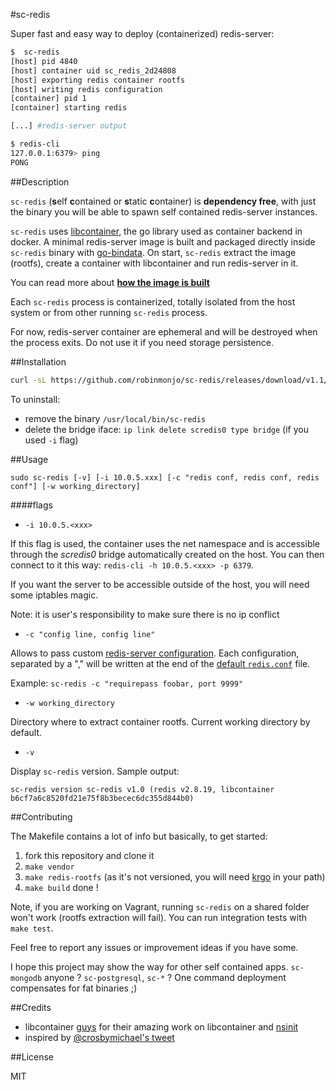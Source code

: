 #sc-redis

Super fast and easy way to deploy (containerized) redis-server:

````bash
$  sc-redis
[host] pid 4840
[host] container uid sc_redis_2d24808
[host] exporting redis container rootfs
[host] writing redis configuration
[container] pid 1
[container] starting redis

[...] #redis-server output

$ redis-cli
127.0.0.1:6379> ping
PONG
````

##Description

`sc-redis` (**s**elf **c**ontained or **s**tatic **c**ontainer) is **dependency free**, with just the binary you will be able to spawn self contained redis-server instances.

`sc-redis` uses [libcontainer](https://github.com/docker/libcontainer), the go library used as container backend in docker.
A minimal redis-server image is built and packaged directly inside `sc-redis` binary with [go-bindata](https://github.com/jteeuwen/go-bindata).
On start, `sc-redis` extract the image (rootfs), create a container with libcontainer and run
redis-server in it.

You can read more about [**how the image is built**](https://github.com/robinmonjo/sc-redis/blob/master/BUILD_IMAGE.md)

Each `sc-redis` process is containerized, totally isolated from the host system or from other running `sc-redis` process.

For now, redis-server container are ephemeral and will be destroyed when the process exits.
Do not use it if you need storage persistence.

##Installation

````bash
curl -sL https://github.com/robinmonjo/sc-redis/releases/download/v1.1/sc-redis-v1.1_x86_64.tgz | tar -C /usr/local/bin -zxf -
````

To uninstall:
* remove the binary `/usr/local/bin/sc-redis`
* delete the bridge iface: `ip link delete scredis0 type bridge` (if you used `-i` flag)

##Usage

`sudo sc-redis [-v] [-i 10.0.5.xxx] [-c "redis conf, redis conf, redis conf"] [-w working_directory]`


####flags

- `-i 10.0.5.<xxx>`

If this flag is used, the container uses the net namespace and is accessible through the *scredis0* bridge automatically created on the host.
You can then connect to it this way: `redis-cli -h 10.0.5.<xxx> -p 6379`.

If you want the server to be accessible outside of the host, you will need some iptables magic.

Note: it is user's responsibility to make sure there is no ip conflict


- `-c "config line, config line"`

Allows to pass custom [redis-server configuration](http://redis.io/topics/config). Each configuration, separated by a ","
will be written at the end of the [default `redis.conf`](https://raw.githubusercontent.com/antirez/redis/2.8/redis.conf) file.

Example: `sc-redis -c "requirepass foobar, port 9999"`

- `-w working_directory`

Directory where to extract container rootfs. Current working directory by default.

- `-v`

Display `sc-redis` version. Sample output:

`sc-redis version sc-redis v1.0 (redis v2.8.19, libcontainer b6cf7a6c8520fd21e75f8b3becec6dc355d844b0)`

##Contributing

The Makefile contains a lot of info but basically, to get started:

1. fork this repository and clone it
2. `make vendor`
3. `make redis-rootfs` (as it's not versioned, you will need [krgo](https://github.com/robinmonjo/krgo) in your path)
4. `make build` done !

Note, if you are working on Vagrant, running `sc-redis` on a shared folder won't work (rootfs extraction will fail). You can run integration tests with `make test`.

Feel free to report any issues or improvement ideas if you have some.

I hope this project may show the way for other self contained apps. `sc-mongodb` anyone ? `sc-postgresql`, `sc-*` ?
One command deployment compensates for fat binaries ;)

##Credits

* libcontainer [guys](https://github.com/docker/libcontainer/blob/master/MAINTAINERS) for their amazing work on libcontainer and [nsinit](https://github.com/docker/libcontainer/tree/master/nsinit)
* inspired by [@crosbymichael's tweet](https://twitter.com/crosbymichael/status/543235554263830528)

##License

MIT
